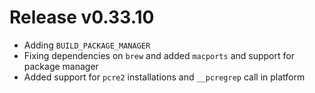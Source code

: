 # Release v0.33.10

- Adding `BUILD_PACKAGE_MANAGER`
- Fixing dependencies on `brew` and added `macports` and support for package manager
- Added support for `pcre2` installations and `__pcregrep` call in platform

